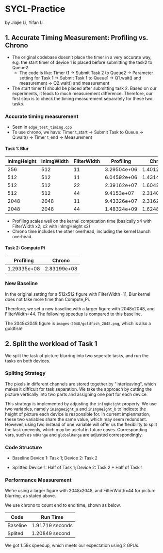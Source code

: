 # SYCL-Practice

by Jiajie Li, Yifan Li

## 1. Accurate Timing Measurement: Profiling vs. Chrono

- The original codebase doesn’t place the timer in a very accurate way, e.g. the start timer of device 1 is placed before submitting the task2 to Queue2.
    - The code is like: Timer t1 → Submit Task 2 to Queue2 → Parameter setting for Task 1 → Submit Task 1 to Queue1 → Q1.wait() and measurement → Q2.wait() and measurement
- The start timer t1 should be placed after submitting task 2. Based on our experiments, it leads to much measurement difference. Therefore, our first step is to check the timing measurement separately for these two tasks. 

### Accurate timing measurement
- Seen in `edge_test_timing.cpp`
- To use chrono, we have: Timer t_start → Submit Task to Queue → Q.wait() → Timer t_end → Measurement

#### Task 1: Blur
| inImgHeight | inImgWidth | FilterWidth | Profiling | Chrono |
| --- | --- | --- | --- | --- |
| 256 | 512 | 11 | 3.29504e+06 | 1.40129e+08 |
| 512 | 512 | 11 | 6.04592e+06 | 1.43141e+08 |
| 512 | 512 | 22 | 2.39162e+07 | 1.60424e+08 |
| 512 | 512 | 44 | 9.4153e+07 | 2.31409e+08 |
| 2048 | 2048 | 11 | 9.43326e+07 | 2.31628e+08 |
| 2048 | 2048 | 44 | 1.48324e+09 | 1.6248e+09 |

- Profiling scales well on the kernel computation time (basically x4 with FilterWidth x2; x2 with inImgHeight x2)
- Chrono time includes the other overhead, including the kernel launch overhead.

#### Task 2: Compute Pi

| Profiling | Chrono |
| --- | --- |
| 1.29335e+08 | 2.83199e+08 |

### New Baseline
In the original setting for a 512x512 figure with FilterWidth=11, Blur kernel does not take more time than Compute_Pi. 

Therefore, we set a new baseline with a larger figure with 2048x2048, and FilterWidth=44. The following speedup is compared to this baseline. 

The 2048x2048 figure is `images-2048/goldfish_2048.png`, which is also a goldfish!

## 2. Split the workload of Task 1

We split the task of picture blurring into two seperate tasks, and run the tasks on both devices.

### Spliting Strategy

The pixels in different channels are stored together by "interleaving", which makes it difficult for task separation. We take the approach by cutting the picture vertically into two parts and assigning one part for each device.

This strategy is implemented by adjusting the `inImgHeight` property. We use two variables, namely `inImgHeight_a` and `inImgHeight_b` to indicate the height of picture each device is responsible for. In current implenmation, these two variables share the same value, which may seem redundant. However, using two instead of one variable will offer us the flexibility to split the task unevenly, which may be useful in future cases. Corresponding vars, such as `ndRange` and `globalRange` are adjusted correspondingly. 

### Code Structure

- Baseline
Device 1: Task 1; Device 2: Task 2

- Splitted
Device 1: Half of Task 1; Device 2: Task 2 + Half of Task 1

### Performance Measurement

We're using a larger figure with 2048x2048, and FilterWidth=44 for picture blurring, as stated above. 

We use chrono to count end to end time, shown as below. 

| Code    | Run Time     |
| ------- | ---------- |
| Baseline | 1.91719 seconds |
| Splited  | 1.20849 second |

We got 1.59x speedup, which meets our expectation using 2 GPUs. 
